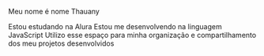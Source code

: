 Meu nome é nome Thauany 

Estou estudando na Alura
Estou me desenvolvendo na linguagem JavaScript
Utilizo esse espaço para minha organização e compartilhamento dos meu projetos desenvolvidos
